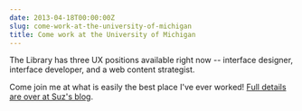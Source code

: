 ```yaml
---
date: 2013-04-18T00:00:00Z
slug: come-work-at-the-university-of-michigan
title: Come work at the University of Michigan
---
```


The Library has three UX positions available right now -- interface designer, interface developer, and a web content strategist.

Come join me at what is easily the best place I've ever worked! <a href="http://userslib.com/2013/04/16/ux-and-web-systems-job-postings-at-the-university-of-michigan-library/">Full details are over at Suz's blog</a>.
